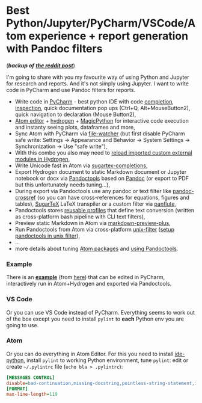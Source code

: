 # Best Python/Jupyter/PyCharm/VSCode/Atom experience + report generation with Pandoc filters

(*__backup of__ [__the reddit post__](https://www.reddit.com/r/datascience/comments/9pj8k9/best_pythonjupyterpycharm_experience_report/)*)

I'm going to share with you my favourite way of using Python and Jupyter for research and reports. And it's not simply using Jupyter. I want to write code in PyCharm and use Pandoc filters for reports.

* Write code in [PyCharm](https://www.jetbrains.com/pycharm/) - best python IDE with code [completion](https://www.jetbrains.com/help/pycharm/auto-completing-code.html), [inspection](https://www.jetbrains.com/help/pycharm/code-inspection.html), quick documentation pop ups (Ctrl+Q, Alt+MouseButton2), quick navigation to declaration (Mouse Button2),
* [Atom editor](https://atom.io/) + [hydrogen](https://atom.io/packages/hydrogen) + [MagicPython](https://atom.io/packages/MagicPython) for interactive code execution and instanty seeing plots, dataframes and more,
* Sync Atom with PyCharm via [file-watcher](https://atom.io/packages/file-watcher) (but first disable PyCharm safe write: Settings → Appearance and Behavior → System Settings → Synchronization → Use "safe write"),
* With this combo you also may need to [reload imported custom external modules in Hydrogen](https://github.com/kiwi0fruit/pandoctools/blob/master/docs/tips.md#reload-imported-modules-in-hydrogen),
* Write Unicode fast in Atom via [sugartex-completions](https://atom.io/packages/sugartex-completions),
* Export Hydrogen document to static Markdown document or Jupyter notebook or docx via [Pandoctools](https://github.com/kiwi0fruit/pandoctools) based on [Pandoc](https://pandoc.org/) (or export to PDF but this unfortunately needs tuning...),
* During export via Pandoctools use any pandoc or text filter like [pandoc-crossref](https://github.com/lierdakil/pandoc-crossref) (so you can have cross-references for equations, figures and tables), [SugarTeX](https://github.com/kiwi0fruit/sugartex) LaTeX transpiler or a custom filter via [panflute](https://github.com/sergiocorreia/panflute),
* Pandoctools stores [reusable profiles](https://github.com/kiwi0fruit/pandoctools/tree/master/pandoctools/cli) that define text conversion (written as cross-platform bash pipeline with CLI text filters),
* Preview static Markdown in Atom via [markdown-preview-plus](https://atom.io/packages/markdown-preview-plus),
* Run Pandoctools from Atom via cross-platform [unix-filter](https://atom.io/packages/unix-filter) ([setup pandoctools in unix filter](https://github.com/kiwi0fruit/pandoctools/blob/master/docs/atom.md#unix-filter)),
* ...
* more details about tuning [Atom packages](https://github.com/kiwi0fruit/pandoctools/blob/master/docs/atom.md) and [using Pandoctools](https://github.com/kiwi0fruit/pandoctools).

### Example

There is an [**example**](https://github.com/kiwi0fruit/pandoctools/blob/master/examples/notebook.py) (from [here](https://github.com/kiwi0fruit/pandoctools/tree/master/examples)) that can be edited in PyCharm, interactively run in Atom+Hydrogen and exported via Pandoctools.

### VS Code

Or you can use VS Code instead of PyCharm. Everything seems to work out of the box except you need to install `pylint` to **each** Python env you are going to use.

### Atom

Or you can do everything in Atom Editor. For this you need to install [ide-python](https://atom.io/packages/ide-python), install `pylint` to working Python environment, tune `pylint`: edit or create `~/.pylintrc` file (`echo bla > .pylintrc`):

```ini
[MESSAGES CONTROL]
disable=bad-continuation,missing-docstring,pointless-string-statement,invalid-name,too-many-locals,too-many-arguments
[FORMAT]
max-line-length=119
```
